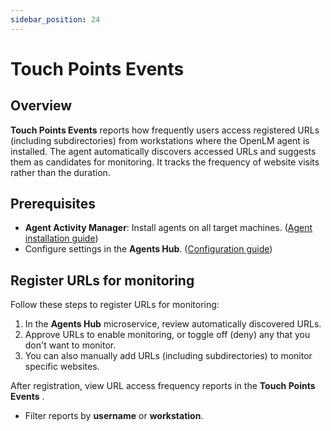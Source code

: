 ```yaml
---
sidebar_position: 24
---
```


# Touch Points Events

## Overview

**Touch Points Events** reports how frequently users access registered URLs (including subdirectories) from workstations where the OpenLM agent is installed. The agent automatically discovers accessed URLs and suggests them as candidates for monitoring. It tracks the frequency of website visits rather than the duration.

## Prerequisites

- **Agent Activity Manager**: Install agents on all target machines. ([Agent installation guide](Link))
- Configure settings in the **Agents Hub**. ([Configuration guide](Link))

## Register URLs for monitoring

Follow these steps to register URLs for monitoring:

1. In the **Agents Hub** microservice, review automatically discovered URLs.
2. Approve URLs to enable monitoring, or toggle off (deny) any that you don't want to monitor.
3. You can also manually add URLs (including subdirectories) to monitor specific websites.

After registration, view URL access frequency reports in the **Touch Points Events** .

- Filter reports by **username** or **workstation**.

